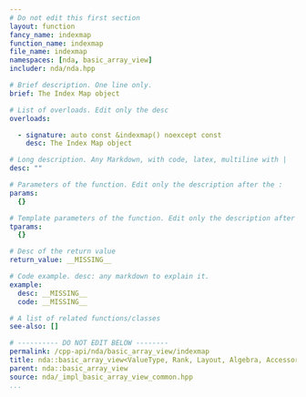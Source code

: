 ```yaml
---
# Do not edit this first section
layout: function
fancy_name: indexmap
function_name: indexmap
file_name: indexmap
namespaces: [nda, basic_array_view]
includer: nda/nda.hpp

# Brief description. One line only.
brief: The Index Map object

# List of overloads. Edit only the desc
overloads:

  - signature: auto const &indexmap() noexcept const
    desc: The Index Map object

# Long description. Any Markdown, with code, latex, multiline with |
desc: ""

# Parameters of the function. Edit only the description after the :
params:
  {}

# Template parameters of the function. Edit only the description after the :
tparams:
  {}

# Desc of the return value
return_value: __MISSING__

# Code example. desc: any markdown to explain it.
example:
  desc: __MISSING__
  code: __MISSING__

# A list of related functions/classes
see-also: []

# ---------- DO NOT EDIT BELOW --------
permalink: /cpp-api/nda/basic_array_view/indexmap
title: nda::basic_array_view<ValueType, Rank, Layout, Algebra, AccessorPolicy, OwningPolicy>::indexmap
parent: nda::basic_array_view
source: nda/_impl_basic_array_view_common.hpp
...
```



